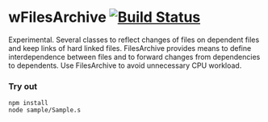 # wFilesArchive [![Build Status](https://travis-ci.org/Wandalen/wFilesArchive.svg?branch=master)](https://travis-ci.org/Wandalen/wFilesArchive)

Experimental. Several classes to reflect changes of files on dependent files and keep links of hard linked files. FilesArchive provides means to define interdependence between files and to forward changes from dependencies to dependents. Use FilesArchive to avoid unnecessary CPU workload.

### Try out
```
npm install
node sample/Sample.s
```

















